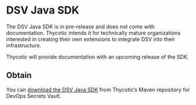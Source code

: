 ﻿[title]: # (DSV Java SDK)
[tags]: # (DevOps Secrets Vault,DSV,)
[priority]: # (2500)

# DSV Java SDK

The DSV Java SDK is in pre-release and does not come with documentation. Thycotic intends it for technically mature organizations interested in creating their own extensions to integrate DSV into their infrastructure.

Thycotic will provide documentation with an upcoming release of the SDK.

## Obtain

You can [download the DSV Java SDK](https://mvnrepository.com/artifact/com.thycotic/devops-Secrets-vault-sdk/1.0.0) from Thycotic’s Maven repository for DevOps Secrets Vault.
 
